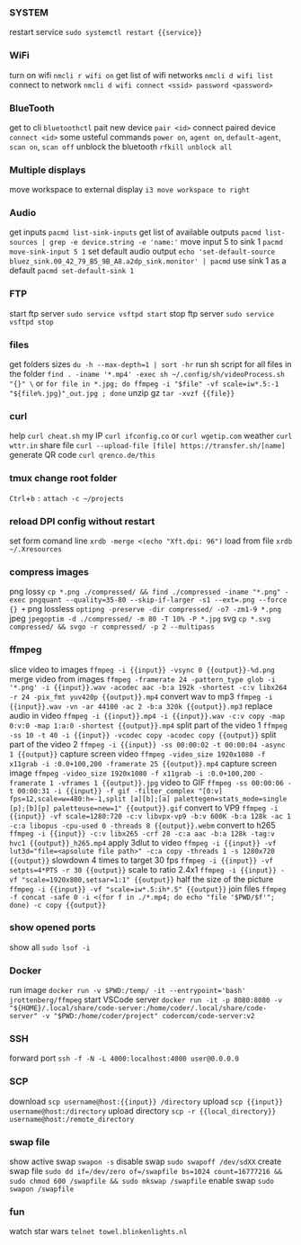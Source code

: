 ### SYSTEM
restart service `sudo systemctl restart {{service}}`

### WiFi
turn on wifi `nmcli r wifi on`
get list of wifi networks `nmcli d wifi list`
connect to network `nmcli d wifi connect <ssid> password <password>`

### BlueTooth
get to cli `bluetoothctl`
pait new device `pair <id>`
connect paired device `connect <id>`
some usteful commands `power on`, `agent on`, `default-agent`, `scan on`, `scan off`
unblock the bluetooth `rfkill unblock all`

### Multiple displays
move workspace to external display `i3 move workspace to right`

### Audio
get inputs `pacmd list-sink-inputs`
get list of available outputs `pacmd list-sources | grep -e device.string -e 'name:'`
move input 5 to sink 1 `pacmd move-sink-input 5 1`
set default audio output `echo 'set-default-source bluez_sink.00_42_79_B5_9B_A8.a2dp_sink.monitor' | pacmd`
use sink 1 as a default `pacmd set-default-sink 1`

### FTP
start ftp server `sudo service vsftpd start`
stop ftp server `sudo service vsftpd stop`

### files
get folders sizes `du -h --max-depth=1 | sort -hr`
run sh script for all files in the folder `find . -iname '*.mp4' -exec sh ~/.config/sh/videoProcess.sh "{}" \`
or `for file in *.jpg; do ffmpeg -i "$file" -vf scale=iw*.5:-1 "${file%.jpg}"_out.jpg ; done`
unzip gz `tar -xvzf {{file}}`

### curl
help `curl cheat.sh`
my IP `curl ifconfig.co` or `curl wgetip.com`
weather `curl wttr.in`
share file `curl --upload-file [file] https://transfer.sh/[name]`
generate QR code `curl qrenco.de/this`

### tmux change root folder
`Ctrl`+`b` `:`
`attach -c ~/projects`

### reload DPI config without restart
set form comand line `xrdb -merge <(echo "Xft.dpi: 96")`
load from file `xrdb ~/.Xresources`

### compress images
png lossy `cp *.png ./compressed/ && find ./compressed -iname "*.png" -exec pngquant --quality=35-80 --skip-if-larger -s1 --ext=.png --force {} +`
png lossless `optipng -preserve -dir compressed/ -o7 -zm1-9 *.png`
jpeg `jpegoptim -d ./compressed/ -m 80 -T 10% -P *.jpg`
svg `cp *.svg compressed/ && svgo -r compressed/ -p 2 --multipass`

### ffmpeg
slice video to images `ffmpeg -i {{input}} -vsync 0 {{output}}-%d.png`
merge video from images `ffmpeg -framerate 24 -pattern_type glob -i '*.png' -i {{input}}.wav -acodec aac -b:a 192k -shortest -c:v libx264 -r 24 -pix_fmt yuv420p {{output}}.mp4`
convert wav to mp3 `ffmpeg -i {{input}}.wav -vn -ar 44100 -ac 2 -b:a 320k {{output}}.mp3`
replace audio in video `ffmpeg -i {{input}}.mp4 -i {{input}}.wav -c:v copy -map 0:v:0 -map 1:a:0 -shortest {{output}}.mp4`
split part of the video 1 `ffmpeg -ss 10 -t 40 -i {{input}} -vcodec copy -acodec copy {{output}}`
split part of the video 2 `ffmpeg -i {{input}} -ss 00:00:02 -t 00:00:04 -async 1 {{output}}`
capture screen video `ffmpeg -video_size 1920x1080 -f x11grab -i :0.0+100,200 -framerate 25 {{output}}.mp4`
capture screen image `ffmpeg -video_size 1920x1080 -f x11grab -i :0.0+100,200 -framerate 1 -vframes 1 {{output}}.jpg`
video to GIF `ffmpeg -ss 00:00:06 -t 00:00:31 -i {{input}} -f gif -filter_complex "[0:v] fps=12,scale=w=480:h=-1,split [a][b];[a] palettegen=stats_mode=single [p];[b][p] paletteuse=new=1" {{output}}.gif`
convert to VP9 `ffmpeg -i {{input}} -vf scale=1280:720 -c:v libvpx-vp9 -b:v 600K -b:a 128k -ac 1 -c:a libopus -cpu-used 0 -threads 8 {{output}}.webm`
convert to h265 `ffmpeg -i {{input}} -c:v libx265 -crf 28 -c:a aac -b:a 128k -tag:v hvc1 {{output}}_h265.mp4`
apply 3dlut to video `ffmpeg -i {{input}} -vf lut3d="file=<apsolute file path>" -c:a copy -threads 1 -s 1280x720 {{output}}`
slowdown 4 times to target 30 fps `ffmpeg -i {{input}} -vf setpts=4*PTS -r 30 {{output}}`
scale to ratio 2.4x1 `ffmpeg -i {{input}} -vf "scale=1920x800,setsar=1:1" {{output}}`
half the size of the picture `ffmpeg -i {{input}} -vf "scale=iw*.5:ih*.5" {{output}}`
join files `ffmpeg -f concat -safe 0 -i <(for f in ./*.mp4; do echo "file '$PWD/$f'"; done) -c copy {{output}}`

### show opened ports
show all `sudo lsof -i`

### Docker
run image `docker run -v $PWD:/temp/ -it --entrypoint='bash' jrottenberg/ffmpeg`
start VSCode server `docker run -it -p 8080:8080 -v "${HOME}/.local/share/code-server:/home/coder/.local/share/code-server" -v "$PWD:/home/coder/project" codercom/code-server:v2`

### SSH
forward port `ssh -f -N -L 4000:localhost:4000 user@0.0.0.0`

### SCP
download `scp username@host:{{input}} /directory`
upload `scp {{input}} username@host:/directory`
upload directory `scp -r {{local_directory}} username@host:/remote_directory`

### swap file
show active swap `swapon -s`
disable swap `sudo swapoff /dev/sdXX`
create swap file `sudo dd if=/dev/zero of=/swapfile bs=1024 count=16777216 && sudo chmod 600 /swapfile && sudo mkswap /swapfile`
enable swap `sudo swapon /swapfile`

### fun
watch star wars `telnet towel.blinkenlights.nl`

